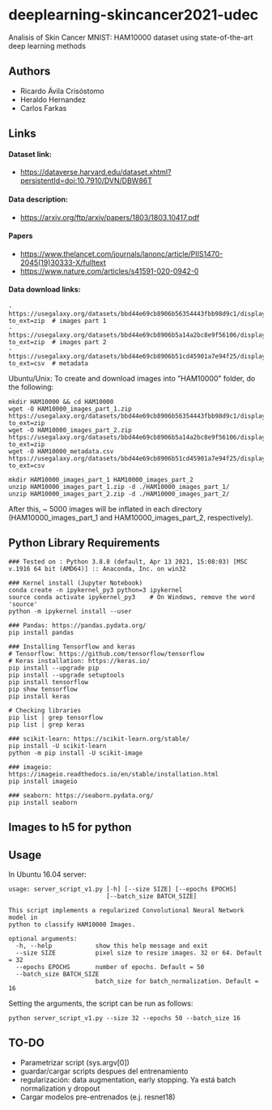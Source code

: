 # deeplearning-skincancer2021-udec
Analisis of Skin Cancer MNIST: HAM10000 dataset using state-of-the-art deep learning methods

## Authors
- Ricardo Ávila Crisóstomo
- Heraldo Hernandez
- Carlos Farkas

## Links

#### Dataset link:
- https://dataverse.harvard.edu/dataset.xhtml?persistentId=doi:10.7910/DVN/DBW86T
#### Data description: 
- https://arxiv.org/ftp/arxiv/papers/1803/1803.10417.pdf

#### Papers
- https://www.thelancet.com/journals/lanonc/article/PIIS1470-2045(19)30333-X/fulltext
- https://www.nature.com/articles/s41591-020-0942-0

#### Data download links:
```
- https://usegalaxy.org/datasets/bbd44e69cb8906b56354443fbb98d9c1/display?to_ext=zip  # images part 1
- https://usegalaxy.org/datasets/bbd44e69cb8906b5a14a2bc8e9f56106/display?to_ext=zip  # images part 2
- https://usegalaxy.org/datasets/bbd44e69cb8906b51cd45901a7e94f25/display?to_ext=csv  # metadata
```
Ubuntu/Unix: To create and download images into "HAM10000" folder, do the following:
```
mkdir HAM10000 && cd HAM10000
wget -O HAM10000_images_part_1.zip https://usegalaxy.org/datasets/bbd44e69cb8906b56354443fbb98d9c1/display?to_ext=zip
wget -O HAM10000_images_part_2.zip https://usegalaxy.org/datasets/bbd44e69cb8906b5a14a2bc8e9f56106/display?to_ext=zip
wget -O HAM10000_metadata.csv https://usegalaxy.org/datasets/bbd44e69cb8906b51cd45901a7e94f25/display?to_ext=csv

mkdir HAM10000_images_part_1 HAM10000_images_part_2
unzip HAM10000_images_part_1.zip -d ./HAM10000_images_part_1/
unzip HAM10000_images_part_2.zip -d ./HAM10000_images_part_2/
```
After this, ~ 5000 images will be inflated in each directory (HAM10000_images_part_1 and HAM10000_images_part_2, respectively). 

## Python Library Requirements
```
### Tested on : Python 3.8.8 (default, Apr 13 2021, 15:08:03) [MSC v.1916 64 bit (AMD64)] :: Anaconda, Inc. on win32

### Kernel install (Jupyter Notebook)
conda create -n ipykernel_py3 python=3 ipykernel
source conda activate ipykernel_py3    # On Windows, remove the word 'source'
python -m ipykernel install --user

### Pandas: https://pandas.pydata.org/
pip install pandas

### Installing Tensorflow and keras
# Tensorflow: https://github.com/tensorflow/tensorflow
# Keras installation: https://keras.io/
pip install --upgrade pip
pip install --upgrade setuptools
pip install tensorflow
pip show tensorflow
pip install keras

# Checking libraries
pip list | grep tensorflow
pip list | grep keras

### scikit-learn: https://scikit-learn.org/stable/
pip install -U scikit-learn
python -m pip install -U scikit-image

### imageio: https://imageio.readthedocs.io/en/stable/installation.html
pip install imageio

### seaborn: https://seaborn.pydata.org/
pip install seaborn
```
## Images to h5 for python

## Usage
In Ubuntu 16.04 server:

```
usage: server_script_v1.py [-h] [--size SIZE] [--epochs EPOCHS]
                           [--batch_size BATCH_SIZE]

This script implements a regularized Convolutional Neural Network model in
python to classify HAM10000 Images.

optional arguments:
  -h, --help            show this help message and exit
  --size SIZE           pixel size to resize images. 32 or 64. Default = 32
  --epochs EPOCHS       number of epochs. Default = 50
  --batch_size BATCH_SIZE
                        batch_size for batch_normalization. Default = 16
```
Setting the arguments, the script can be run as follows: 

```
python server_script_v1.py --size 32 --epochs 50 --batch_size 16
```

## TO-DO
- Parametrizar script (sys.argv[0])
- guardar/cargar scripts despues del entrenamiento
- regularización: data augmentation, early stopping. Ya está batch normalization y dropout
- Cargar modelos pre-entrenados (e.j. resnet18)
